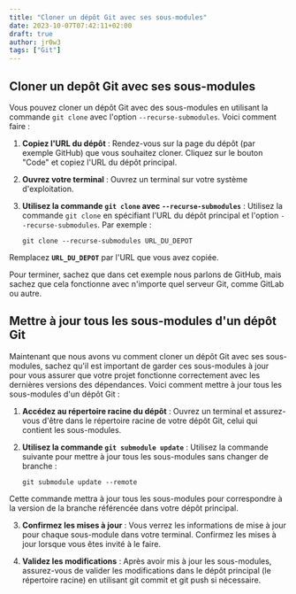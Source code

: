```yaml
---
title: "Cloner un dépôt Git avec ses sous-modules"
date: 2023-10-07T07:42:11+02:00
draft: true
author: jr0w3
tags: ["Git"]
---
```

## Cloner un depôt Git avec ses sous-modules

Vous pouvez cloner un dépôt Git avec des sous-modules en utilisant la commande `git clone` avec l'option `--recurse-submodules`. Voici comment faire :

1. **Copiez l'URL du dépôt** : Rendez-vous sur la page du dépôt (par exemple GitHub) que vous souhaitez cloner. Cliquez sur le bouton "Code" et copiez l'URL du dépôt principal.

2. **Ouvrez votre terminal** : Ouvrez un terminal sur votre système d'exploitation.

3. **Utilisez la commande `git clone` avec `--recurse-submodules`** : Utilisez la commande `git clone` en spécifiant l'URL du dépôt principal et l'option `--recurse-submodules`. Par exemple :

   ```shell
   git clone --recurse-submodules URL_DU_DEPOT
   ```
Remplacez **`URL_DU_DEPOT`** par l'URL que vous avez copiée.

Pour terminer, sachez que dans cet exemple nous parlons de GitHub, mais sachez que cela fonctionne avec n'importe quel serveur Git, comme GitLab ou autre.

## Mettre à jour tous les sous-modules d'un dépôt Git

Maintenant que nous avons vu comment cloner un dépôt Git avec ses sous-modules, sachez qu'il est important de garder ces sous-modules à jour pour vous assurer que votre projet fonctionne correctement avec les dernières versions des dépendances. Voici comment mettre à jour tous les sous-modules d'un dépôt Git :

1. **Accédez au répertoire racine du dépôt** : Ouvrez un terminal et assurez-vous d'être dans le répertoire racine de votre dépôt Git, celui qui contient les sous-modules.

2. **Utilisez la commande `git submodule update`** : Utilisez la commande suivante pour mettre à jour tous les sous-modules sans changer de branche :

   ```shell
   git submodule update --remote
   ```

Cette commande mettra à jour tous les sous-modules pour correspondre à la version de la branche référencée dans votre dépôt principal.

3. **Confirmez les mises à jour** : Vous verrez les informations de mise à jour pour chaque sous-module dans votre terminal. Confirmez les mises à jour lorsque vous êtes invité à le faire.

4. **Validez les modifications** : Après avoir mis à jour les sous-modules, assurez-vous de valider les modifications dans le dépôt principal (le répertoire racine) en utilisant git commit et git push si nécessaire.
